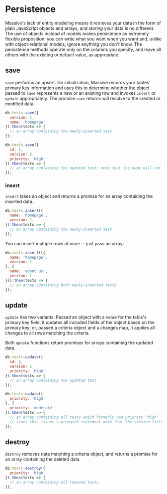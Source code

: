 # Persistence

Massive's lack of entity modeling means it retrieves your data in the form of plain JavaScript objects and arrays, and _storing_ your data is no different. The use of objects instead of models makes persistence an extremely flexible proposition: you can write what you want when you want and, unlike with object-relational models, ignore anything you don't know. The persistence methods operate only on the columns you specify, and leave all others with the existing or default value, as appropriate.

## save

`save` performs an upsert. On initialization, Massive records your tables' primary key information and uses this to determine whether the object passed to `save` represents a new or an existing row and invokes `insert` or `update` appropriately. The promise `save` returns will resolve to the created or modified data.

```javascript
db.tests.save({
  version: 1,
  name: 'homepage'
}).then(tests => {
  // an array containing the newly-inserted test
});

db.tests.save({
  id: 1,
  version: 2,
  priority: 'high'
}).then(tests => {
  // an array containing the updated test; note that the name will not have changed!
});
```

### insert

`insert` takes an object and returns a promise for an array containing the inserted data.

```javascript
db.tests.insert({
  name: 'homepage',
  version: 1,
}).then(tests => {
  // an array containing the newly-inserted test
});
```

You can insert multiple rows at once -- just pass an array:

```javascript
db.tests.insert([{
  name: 'homepage',
  version: 1
}, {
  name: 'about us',
  version: 1
}]).then(tests => {
  // an array containing both newly-inserted tests
});
```

## update

`update` has two variants. Passed an object with a value for the table's primary key field, it updates all included fields of the object based on the primary key; or, passed a criteria object and a changes map, it applies all changes to all rows matching the criteria.

Both `update` functions return promises for arrays containing the updated data.

```javascript
db.tests.update({
  id: 1,
  version: 2,
  priority: 'high'
}).then(tests => {
  // an array containing the updated test
});

db.tests.update({
  priority: 'high'
}, {
  priority: 'moderate'
}).then(tests => {
  // an array containing all tests which formerly had priority 'high'
  // since this issues a prepared statement note that the version field cannot be incremented here!
});
```

## destroy

`destroy` removes data matching a criteria object, and returns a promise for an array containing the deleted data.

```javascript
db.tests.destroy({
  priority: 'high'
}).then(tests => {
  // an array containing all removed tests
});
```
